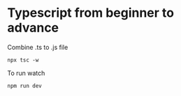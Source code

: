 # Typescript from beginner to advance


Combine .ts to .js file
```
npx tsc -w
```

To run watch
```
npm run dev
```


